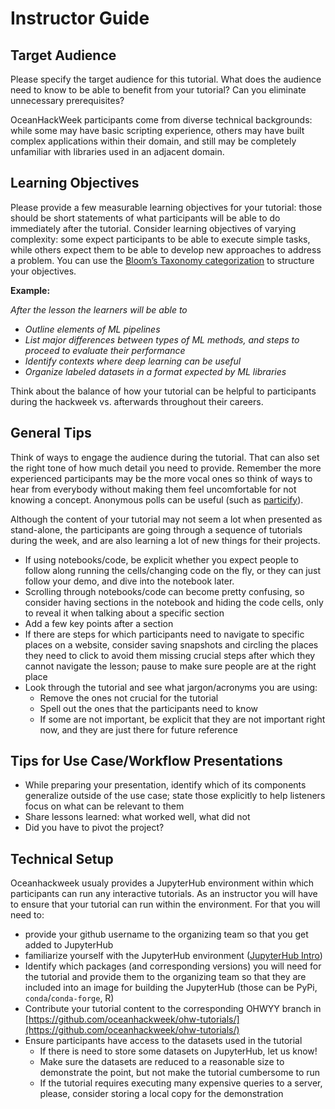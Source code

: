 # Instructor Guide

## Target Audience
Please specify the target audience for this tutorial. What does the audience need to know to be able to benefit from your tutorial? Can you eliminate unnecessary prerequisites? 

OceanHackWeek participants come from diverse technical backgrounds: while some may have basic scripting experience, others may have built complex applications within their domain, and still may be completely unfamiliar with libraries used in an adjacent domain.

## Learning Objectives
Please provide a few measurable learning objectives for your tutorial: those should be short statements of what participants will be able to do immediately after the tutorial. Consider learning objectives of varying complexity: some expect participants to be able to execute simple tasks, while others expect them to be able to develop new approaches to address a problem. You can use the [Bloom’s Taxonomy categorization](https://www.unmc.edu/facdev/_documents/teaching-docs/bloom-taxonomy.pdf) to structure your objectives. 

**Example:**

*After the lesson the learners will be able to*
* *Outline elements of ML pipelines*
* *List major differences between types of ML methods, and steps to proceed to evaluate their performance*
* *Identify contexts where deep learning can be useful*
* *Organize labeled datasets in a format expected by ML libraries*

Think about the balance of how your tutorial can be helpful to participants during the hackweek vs. afterwards throughout their careers.

## General Tips
Think of ways to engage the audience during the tutorial. That can also set the right tone of how much detail you need to provide. Remember the more experienced participants may be the more vocal ones so think of ways to hear from everybody without making them feel uncomfortable for not knowing a concept. Anonymous polls can be useful (such as [particify](https://particify.de/en/)). 

Although the content of your tutorial may not seem a lot when presented as stand-alone, the participants are going through a sequence of tutorials during the week, and are also learning a lot of new things for their projects. 

* If using notebooks/code, be explicit whether you expect people to follow along running the cells/changing code on the fly, or they can just follow your demo, and dive into the notebook later.
* Scrolling through notebooks/code can become pretty confusing, so consider having sections in the notebook and hiding the code cells, only to reveal it when talking about a specific section
* Add a few key points after a section
* If there are steps for which participants need to navigate to specific places on a website, consider saving snapshots and circling the places they need to click to avoid them missing crucial steps after which they cannot navigate the lesson; pause to make sure people are at the right place
* Look through the tutorial and see what jargon/acronyms you are using:
  * Remove the ones not crucial for the tutorial
  * Spell out the ones that the participants need to know
  * If some are not important, be explicit that they are not important right now, and they are just there for future reference
 
## Tips for Use Case/Workflow Presentations

* While preparing your presentation, identify which of its components generalize outside of the use case; state those explicitly to help listeners focus on what can be relevant to them
* Share lessons learned: what worked well, what did not
* Did you have to pivot the project?

## Technical Setup

Oceanhackweek usualy provides a JupyterHub environment within which participants can run any interactive tutorials. As an instructor you will have to ensure that your tutorial can run within the environment. For that you will need to:
* provide your github username to the organizing team so that you get added to JupyterHub
* familiarize yourself with the JupyterHub environment ([JupyterHub Intro](../resources/prep/jupyterhub.md))
* Identify which packages (and corresponding versions) you will need for the tutorial and provide them to the organizing team so that they are included into an image for building the JupyterHub (those can be PyPi, `conda`/`conda-forge`, R)
* Contribute your tutorial content to the corresponding OHWYY branch in [https://github.com/oceanhackweek/ohw-tutorials/](https://github.com/oceanhackweek/ohw-tutorials/)
* Ensure participants have access to the datasets used in the tutorial
  * If there is need to store some datasets on JupyterHub, let us know!
  * Make sure the datasets are reduced to a reasonable size to demonstrate the point, but not make the tutorial cumbersome to run
  * If the tutorial requires executing many expensive queries to a server, please, consider storing a local copy for the demonstration


